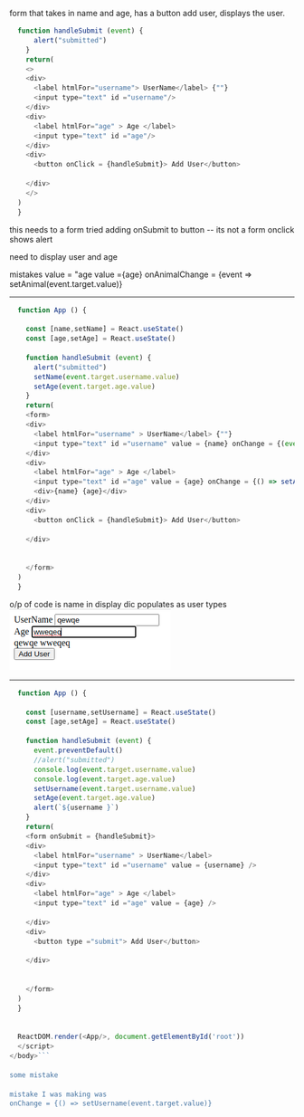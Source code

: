 form that takes in name and age, 
has a button add user,
displays the user.

```javascript
  function handleSubmit (event) {
      alert("submitted")
    }
    return(
    <>
    <div>
      <label htmlFor="username"> UserName</label> {""}
      <input type="text" id ="username"/>
    </div>
    <div>
      <label htmlFor="age" > Age </label>
      <input type="text" id ="age"/>
    </div>
    <div>
      <button onClick = {handleSubmit}> Add User</button>

    </div>
    </>
  )
  }
  ```

  this needs to a form 
  tried adding onSubmit to button -- its not a form
  onclick shows alert

  need to display user and age

  mistakes
  value = "age
  value ={age} 
  onAnimalChange = {event => setAnimal(event.target.value)}


  ----

```javascript
  function App () {

    const [name,setName] = React.useState()
    const [age,setAge] = React.useState()

    function handleSubmit (event) {
      alert("submitted")
      setName(event.target.username.value)
      setAge(event.target.age.value)
    }
    return(
    <form>
    <div>
      <label htmlFor="username" > UserName</label> {""}
      <input type="text" id ="username" value = {name} onChange = {(event) => setName(event.target.value)}/>
    </div>
    <div>
      <label htmlFor="age" > Age </label>
      <input type="text" id ="age" value = {age} onChange = {() => setAge(event.target.value)}/>
      <div>{name} {age}</div>
    </div>
    <div>
      <button onClick = {handleSubmit}> Add User</button>

    </div>
    
    
    </form>
  )
  }
```
o/p of code is name in display dic populates as user types
  ![](2021-12-09-15-49-47.png)

  ---
```javascript
  function App () {

    const [username,setUsername] = React.useState()
    const [age,setAge] = React.useState()

    function handleSubmit (event) {
      event.preventDefault()
      //alert("submitted")
      console.log(event.target.username.value)
      console.log(event.target.age.value)
      setUsername(event.target.username.value)
      setAge(event.target.age.value)
      alert(`${username }`) 
    }
    return(
    <form onSubmit = {handleSubmit}>
    <div>
      <label htmlFor="username" > UserName</label> 
      <input type="text" id ="username" value = {username} />
    </div>
    <div>
      <label htmlFor="age" > Age </label>
      <input type="text" id ="age" value = {age} />
      
    </div>
    <div>
      <button type ="submit"> Add User</button>

    </div>
    
    
    </form>
  )
  }
     
  
  ReactDOM.render(<App/>, document.getElementById('root'))
  </script>
</body>```

some mistake 

mistake I was making was 
onChange = {() => setUsername(event.target.value)}